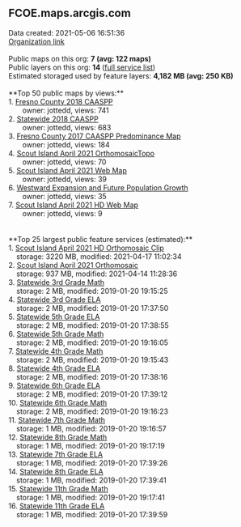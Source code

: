 <h2>FCOE.maps.arcgis.com</h2> Data created: 2021-05-06 16:51:36 <br /><a target='new' href='https://FCOE.maps.arcgis.com'>Organization link</a><br /><br />Public maps on this org: <b>7 (avg: 122 maps)</b><br />Public layers on this org: <b>14 </b>(<a target='new' href='https://services.arcgis.com/MnZMohxiFr5lwcq1/ArcGIS/rest/services'>full service list</a>)<br />Estimated storaged used by feature layers: <b>4,182 MB (avg: 250 KB)</b><br /><br />**Top 50 public maps by views:**<br />  1. <a target='new' href='https://www.arcgis.com/home/item.html?id=116087d4582449ad87ae401142845534'>Fresno County 2018 CAASPP</a> <br />  &nbsp;&nbsp;&nbsp;&nbsp; &nbsp;&nbsp;owner: jottedd, views: 741<br />  2. <a target='new' href='https://www.arcgis.com/home/item.html?id=48a6bd6b66d243f0926ccbd5e4cd4094'>Statewide 2018 CAASPP</a> <br />  &nbsp;&nbsp;&nbsp;&nbsp; &nbsp;&nbsp;owner: jottedd, views: 683<br />  3. <a target='new' href='https://www.arcgis.com/home/item.html?id=8809ad33c6c149dc98f086663736c846'>Fresno County 2017 CAASPP Predominance Map</a> <br />  &nbsp;&nbsp;&nbsp;&nbsp; &nbsp;&nbsp;owner: jottedd, views: 184<br />  4. <a target='new' href='https://www.arcgis.com/home/item.html?id=21296b982f1946f4b38cec8387a859d8'>Scout Island April 2021 OrthomosaicTopo</a> <br />  &nbsp;&nbsp;&nbsp;&nbsp; &nbsp;&nbsp;owner: jottedd, views: 70<br />  5. <a target='new' href='https://www.arcgis.com/home/item.html?id=c172671e388c47b89e63df15dfb8cd14'>Scout Island April 2021 Web Map</a> <br />  &nbsp;&nbsp;&nbsp;&nbsp; &nbsp;&nbsp;owner: jottedd, views: 39<br />  6. <a target='new' href='https://www.arcgis.com/home/item.html?id=8fd7f69d1e6f413c8f7676b4309252d0'>Westward Expansion and Future Population Growth</a> <br />  &nbsp;&nbsp;&nbsp;&nbsp; &nbsp;&nbsp;owner: jottedd, views: 35<br />  7. <a target='new' href='https://www.arcgis.com/home/item.html?id=ce5b419c7dee4e528fd925590679962d'>Scout Island April 2021 HD Web Map</a> <br />  &nbsp;&nbsp;&nbsp;&nbsp; &nbsp;&nbsp;owner: jottedd, views: 9<br /><br /><br />**Top 25 largest public feature services (estimated):**<br /> 1. <a target='new' href='https://www.arcgis.com/home/item.html?id=8a00b4be1c1e462dbe27f9d00fbbe683'>Scout Island April 2021 HD Orthomosaic Clip</a><br /> &nbsp;&nbsp;&nbsp;&nbsp;storage: 3220 MB, modified: 2021-04-17 11:02:34<br /> 2. <a target='new' href='https://www.arcgis.com/home/item.html?id=8192bc189e254a83876f0531cf6d70d5'>Scout Island April 2021 Orthomosaic</a><br /> &nbsp;&nbsp;&nbsp;&nbsp;storage: 937 MB, modified: 2021-04-14 11:28:36<br /> 3. <a target='new' href='https://www.arcgis.com/home/item.html?id=bec4eae176314ebfb6ed2cf6a07a595e'>Statewide 3rd Grade Math</a><br /> &nbsp;&nbsp;&nbsp;&nbsp;storage: 2 MB, modified: 2019-01-20 19:15:25<br /> 4. <a target='new' href='https://www.arcgis.com/home/item.html?id=265c8fa360624f4184123a3797317f2e'>Statewide 3rd Grade ELA</a><br /> &nbsp;&nbsp;&nbsp;&nbsp;storage: 2 MB, modified: 2019-01-20 17:37:50<br /> 5. <a target='new' href='https://www.arcgis.com/home/item.html?id=9b7a8f0362e64f5ab40090cac1b4fc08'>Statewide 5th Grade ELA</a><br /> &nbsp;&nbsp;&nbsp;&nbsp;storage: 2 MB, modified: 2019-01-20 17:38:55<br /> 6. <a target='new' href='https://www.arcgis.com/home/item.html?id=8afc537cb0a44596959ad2cbb937ae5c'>Statewide 5th Grade Math</a><br /> &nbsp;&nbsp;&nbsp;&nbsp;storage: 2 MB, modified: 2019-01-20 19:16:05<br /> 7. <a target='new' href='https://www.arcgis.com/home/item.html?id=0c9e0369bdbd489d8dfd63835a05b299'>Statewide 4th Grade Math</a><br /> &nbsp;&nbsp;&nbsp;&nbsp;storage: 2 MB, modified: 2019-01-20 19:15:43<br /> 8. <a target='new' href='https://www.arcgis.com/home/item.html?id=e78dce625fda45129486289c3aa1b9a7'>Statewide 4th Grade ELA</a><br /> &nbsp;&nbsp;&nbsp;&nbsp;storage: 2 MB, modified: 2019-01-20 17:38:16<br /> 9. <a target='new' href='https://www.arcgis.com/home/item.html?id=46b0ee8d20554260927bd477ff3e4522'>Statewide 6th Grade ELA</a><br /> &nbsp;&nbsp;&nbsp;&nbsp;storage: 2 MB, modified: 2019-01-20 17:39:12<br /> 10. <a target='new' href='https://www.arcgis.com/home/item.html?id=24383e0fe03a442fa8060dde192814e8'>Statewide 6th Grade Math</a><br /> &nbsp;&nbsp;&nbsp;&nbsp;storage: 2 MB, modified: 2019-01-20 19:16:23<br /> 11. <a target='new' href='https://www.arcgis.com/home/item.html?id=4b22513d22364247834340100baab459'>Statewide 7th Grade Math</a><br /> &nbsp;&nbsp;&nbsp;&nbsp;storage: 1 MB, modified: 2019-01-20 19:16:57<br /> 12. <a target='new' href='https://www.arcgis.com/home/item.html?id=d6d75a86d6fe450eb2d3f7cd3b1f4e62'>Statewide 8th Grade Math</a><br /> &nbsp;&nbsp;&nbsp;&nbsp;storage: 1 MB, modified: 2019-01-20 19:17:19<br /> 13. <a target='new' href='https://www.arcgis.com/home/item.html?id=7fc18160e01f4bb7be4d7cc742f39527'>Statewide 7th Grade ELA</a><br /> &nbsp;&nbsp;&nbsp;&nbsp;storage: 1 MB, modified: 2019-01-20 17:39:26<br /> 14. <a target='new' href='https://www.arcgis.com/home/item.html?id=4a23891d27c74f7583b513bcaae0d849'>Statewide 8th Grade ELA</a><br /> &nbsp;&nbsp;&nbsp;&nbsp;storage: 1 MB, modified: 2019-01-20 17:39:41<br /> 15. <a target='new' href='https://www.arcgis.com/home/item.html?id=233c958f96ba4c948e7b5214a51067a7'>Statewide 11th Grade Math</a><br /> &nbsp;&nbsp;&nbsp;&nbsp;storage: 1 MB, modified: 2019-01-20 19:17:41<br /> 16. <a target='new' href='https://www.arcgis.com/home/item.html?id=89afdb83f2524587a0be1ac33921ab01'>Statewide 11th Grade ELA</a><br /> &nbsp;&nbsp;&nbsp;&nbsp;storage: 1 MB, modified: 2019-01-20 17:39:59<br />